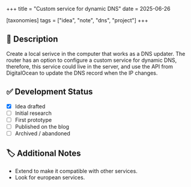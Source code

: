 +++
title = "Custom service for dynamic DNS"
date = 2025-06-26

[taxonomies]
tags = ["idea", "note", "dns", "project"]
+++

## 📄 Description

Create a local serivce in the computer that works as a DNS updater. The router has an
option to configure a custom service for dynamic DNS, therefore, this service could
live in the server, and use the API from DigitalOcean to update the DNS record when
the IP changes.


## ✅ Development Status

- [x] Idea drafted
- [ ] Initial research
- [ ] First prototype
- [ ] Published on the blog
- [ ] Archived / abandoned

## 🏷️ Additional Notes

- Extend to make it compatible with other services.
- Look for european services.
